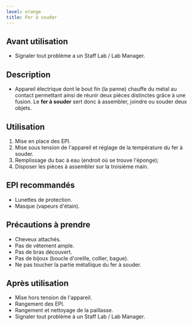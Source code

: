 ```yaml
---
level: orange
title: Fer à souder
---
```


## Avant utilisation

- Signaler tout problème a un Staff Lab / Lab Manager.

## Description

- Appareil électrique dont le bout fin (la panne) chauffe du métal au contact permettant ainsi de réunir deux pièces
distinctes grâce à une fusion. Le **fer à souder** sert donc à assembler, joindre ou souder deux objets.

## Utilisation

1. Mise en place des EPI.
2. Mise sous tension de l'appareil et réglage de la température du fer à souder.
3. Remplissage du bac à eau (endroit où se trouve l'éponge);
4. Disposer les pièces à assembler sur la troisième main.

## EPI recommandés

- Lunettes de protection.
- Masque (vapeurs d'étain).

## Précautions à prendre

- Cheveux attachés.
- Pas de vêtement ample.
- Pas de bras découvert.
- Pas de bijoux (boucle d'oreille, collier, bague).
- Ne pas toucher la partie métallique du fer à souder.

## Après utilisation

- Mise hors tension de l'appareil.
- Rangement des EPI.
- Rangement et nettoyage de la paillasse.
- Signaler tout problème à un Staff Lab / Lab Manager.
